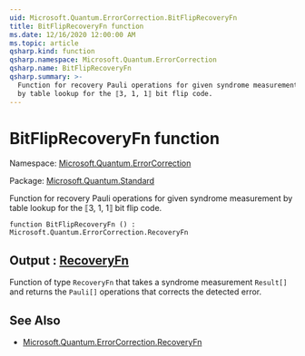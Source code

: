 ```yaml
---
uid: Microsoft.Quantum.ErrorCorrection.BitFlipRecoveryFn
title: BitFlipRecoveryFn function
ms.date: 12/16/2020 12:00:00 AM
ms.topic: article
qsharp.kind: function
qsharp.namespace: Microsoft.Quantum.ErrorCorrection
qsharp.name: BitFlipRecoveryFn
qsharp.summary: >-
  Function for recovery Pauli operations for given syndrome measurement
  by table lookup for the ⟦3, 1, 1⟧ bit flip code.
---
```


# BitFlipRecoveryFn function

Namespace: [Microsoft.Quantum.ErrorCorrection](xref:Microsoft.Quantum.ErrorCorrection)

Package: [Microsoft.Quantum.Standard](https://nuget.org/packages/Microsoft.Quantum.Standard)


Function for recovery Pauli operations for given syndrome measurementby table lookup for the ⟦3, 1, 1⟧ bit flip code.

```qsharp
function BitFlipRecoveryFn () : Microsoft.Quantum.ErrorCorrection.RecoveryFn
```


## Output : [RecoveryFn](xref:Microsoft.Quantum.ErrorCorrection.RecoveryFn)

Function of type `RecoveryFn` that takes a syndrome measurement`Result[]` and returns the `Pauli[]` operations that corrects thedetected error.

## See Also

- [Microsoft.Quantum.ErrorCorrection.RecoveryFn](xref:Microsoft.Quantum.ErrorCorrection.RecoveryFn)